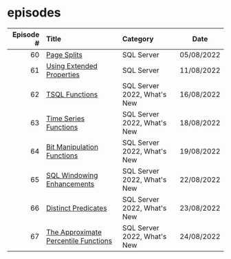 # episodes

| Episode # | Title | Category | Date |
| ---: | :--- | :--- | :---: |
| 60 | [Page Splits](https://github.com/antonchgr/episodes/tree/main/E60) | SQL Server | 05/08/2022 |
| 61 | [Using Extended Properties](https://github.com/antonchgr/episodes/tree/main/E61) | SQL Server | 11/08/2022 |
| 62 | [TSQL Functions](https://github.com/antonchgr/episodes/tree/main/E62) | SQL Server 2022, What's New | 16/08/2022 |
| 63 | [Time Series Functions](https://github.com/antonchgr/episodes/tree/main/E63) |  SQL Server 2022, What's New | 18/08/2022 |
| 64 | [Bit Manipulation Functions](https://github.com/antonchgr/episodes/tree/main/E64) |  SQL Server 2022, What's New | 19/08/2022 |
| 65 | [SQL Windowing Enhancements](https://github.com/antonchgr/episodes/tree/main/E65) |  SQL Server 2022, What's New | 22/08/2022 |
| 66 | [Distinct Predicates](https://github.com/antonchgr/episodes/tree/main/E66) |  SQL Server 2022, What's New | 23/08/2022 |
| 67 | [The Approximate Percentile Functions](https://github.com/antonchgr/episodes/tree/main/E67) |  SQL Server 2022, What's New | 24/08/2022 |


